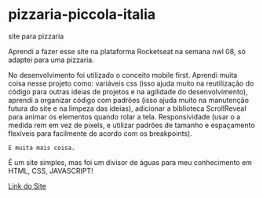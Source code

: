 # pizzaria-piccola-italia
 site para pizzaria

 Aprendi a fazer esse site na plataforma Rocketseat na semana nwl 08, só adaptei para uma pizzaria.

 No desenvolvimento foi utilizado o conceito mobile first. 
 Aprendi muita coisa nesse projeto como: 
    variáveis css (isso ajuda muito na reutilização do código para outras ideias de projetos e na agilidade do desenvolvimento), 
    aprendi a organizar código com padrões (isso ajuda muito na manutenção futura do site e na limpeza das ideias),
    adicionar a biblioteca ScrollReveal para animar os elementos quando rolar a tela.
    Responsividade (usar o a medida rem em vez de pixels, e utilizar padrões de tamanho e espaçamento flexíveis para facilmente de acordo com os breakpoints).
    
    E muita mais coisa. 
    
  É um site simples, mas foi um divisor de águas para meu conhecimento em HTML, CSS, JAVASCRIPT!

  <a href="https://pizzaria-piccola-italia.vercel.app/">Link do Site</a>


